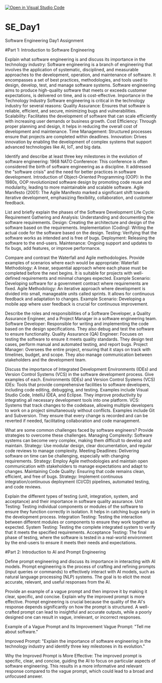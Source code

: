 [![Open in Visual Studio Code](https://classroom.github.com/assets/open-in-vscode-2e0aaae1b6195c2367325f4f02e2d04e9abb55f0b24a779b69b11b9e10269abc.svg)](https://classroom.github.com/online_ide?assignment_repo_id=15678797&assignment_repo_type=AssignmentRepo)
# SE_Day1
Software Engineering Day1 Assignment

#Part 1: Introduction to Software Engineering

Explain what software engineering is and discuss its importance in the technology industry: 
Software engineering is a branch of engineering that involves the application of systematic, disciplined, and measurable approaches to the development, operation, and maintenance of software. It encompasses a set of best practices, methodologies, and tools used to design, develop, test, and manage software systems. Software engineering aims to produce high-quality software that meets or exceeds customer expectations, is delivered on time, and is cost-effective.
Importance in the Technology Industry
Software engineering is critical in the technology industry for several reasons:
Quality Assurance: Ensures that software is reliable, efficient, and secure, minimizing bugs and vulnerabilities.
Scalability: Facilitates the development of software that can scale efficiently with increasing user demands or business growth.
Cost Efficiency: Through proper planning and design, it helps in reducing the overall cost of development and maintenance.
Time Management: Structured processes ensure that projects are completed within deadlines.
Innovation: Drives innovation by enabling the development of complex systems that support advanced technologies like AI, IoT, and big data.


Identify and describe at least three key milestones in the evolution of software engineering:
1968 NATO Conference: This conference is often considered the birth of software engineering as a discipline. It addressed the "software crisis" and the need for better practices in software development.
Introduction of Object-Oriented Programming (OOP): In the 1980s, OOP revolutionized software design by promoting code reuse and modularity, leading to more maintainable and scalable software.
Agile Manifesto (2001): The Agile Manifesto marked a significant shift towards iterative development, emphasizing flexibility, collaboration, and customer feedback.


List and briefly explain the phases of the Software Development Life Cycle:
Requirement Gathering and Analysis: Understanding and documenting the software requirements.
Design: Creating the architecture and design of the software based on the requirements.
Implementation (Coding): Writing the actual code for the software based on the design.
Testing: Verifying that the software works as intended and is free of bugs.
Deployment: Releasing the software to the end-users.
Maintenance: Ongoing support and updates to fix bugs, add features, or improve performance.


Compare and contrast the Waterfall and Agile methodologies. Provide examples of scenarios where each would be appropriate: 
Waterfall Methodology: A linear, sequential approach where each phase must be completed before the next begins. It is suitable for projects with well-defined requirements and minimal changes expected.
Example Scenario: Developing software for a government contract where requirements are fixed.
Agile Methodology: An iterative approach where development is divided into small, manageable units called sprints. It allows for continuous feedback and adaptation to changes.
Example Scenario: Developing a mobile app where user feedback is crucial for continuous improvement.


Describe the roles and responsibilities of a Software Developer, a Quality Assurance Engineer, and a Project Manager in a software engineering team.
Software Developer: Responsible for writing and implementing the code based on the design specifications. They also debug and test the software to ensure functionality.
Quality Assurance (QA) Engineer: Focuses on testing the software to ensure it meets quality standards. They design test cases, perform manual and automated testing, and report bugs.
Project Manager: Oversees the entire project, ensuring that it stays on track with timelines, budget, and scope. They also manage communication between stakeholders and the development team.


Discuss the importance of Integrated Development Environments (IDEs) and Version Control Systems (VCS) in the software development process. Give examples of each.
Environments (IDEs) and Version Control Systems (VCS)
IDEs: Tools that provide comprehensive facilities to software developers, including code editing, debugging, and testing. Examples include Visual Studio Code, IntelliJ IDEA, and Eclipse. They improve productivity by integrating all necessary development tools into one platform.
VCS: Systems that track changes to the codebase, allowing multiple developers to work on a project simultaneously without conflicts. Examples include Git and Subversion. They ensure that every change is recorded and can be reverted if needed, facilitating collaboration and code management.


What are some common challenges faced by software engineers? Provide strategies to overcome these challenges.
Managing Complexity: Software systems can become very complex, making them difficult to develop and maintain.
Strategy: Use modular design, clear documentation, and regular code reviews to manage complexity.
Meeting Deadlines: Delivering software on time can be challenging, especially with changing requirements.
Strategy: Employ Agile methodologies and maintain open communication with stakeholders to manage expectations and adapt to changes.
Maintaining Code Quality: Ensuring that code remains clean, efficient, and free of bugs.
Strategy: Implement continuous integration/continuous deployment (CI/CD) pipelines, automated testing, and code reviews.


Explain the different types of testing (unit, integration, system, and acceptance) and their importance in software quality assurance.
Unit Testing: Testing individual components or modules of the software to ensure they function correctly in isolation. It helps in catching bugs early in the development process.
Integration Testing: Testing the interaction between different modules or components to ensure they work together as expected.
System Testing: Testing the complete integrated system to verify that it meets the specified requirements.
Acceptance Testing: The final phase of testing, where the software is tested in a real-world environment by the end-users to ensure it meets their needs and expectations.


#Part 2: Introduction to AI and Prompt Engineering


Define prompt engineering and discuss its importance in interacting with AI models.
Prompt engineering is the process of crafting and refining prompts (input queries or commands) to effectively interact with AI models, such as natural language processing (NLP) systems. The goal is to elicit the most accurate, relevant, and useful responses from the AI.

Provide an example of a vague prompt and then improve it by making it clear, specific, and concise. Explain why the improved prompt is more effective.
Prompt engineering is crucial because the quality of the AI's response depends significantly on how the prompt is structured. A well-crafted prompt can lead to insightful and accurate outputs, while a poorly designed one can result in vague, irrelevant, or incorrect responses.

Example of a Vague Prompt and Its Improvement
Vague Prompt: "Tell me about software."

Improved Prompt: "Explain the importance of software engineering in the technology industry and identify three key milestones in its evolution."

Why the Improved Prompt is More Effective: The improved prompt is specific, clear, and concise, guiding the AI to focus on particular aspects of software engineering. This results in a more informative and relevant response compared to the vague prompt, which could lead to a broad and unfocused answer.
